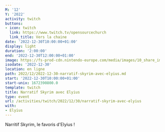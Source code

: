 ```yaml
---
M: '12'
Y: '2022'
activity: twitch
buttons:
- icon: twitch
  link: https://www.twitch.tv/opensourcechurch
  link_title: Vers la chaine
date: '2022-12-30T10:00:00+01:00'
display: light
duration: '2:00:00'
end: '2022-12-30T12:00:00+01:00'
image: https://fs-prod-cdn.nintendo-europe.com/media/images/10_share_images/games_15/nintendo_switch_4/H2x1_NSwitch_TheElderScrollsVSkyrim.jpg
isodate: '2022-12-30'
location: en ligne
path: 2022/12/2022-12-30-narratif-skyrim-avec-elyius.md
start: '2022-12-30T10:00:00+01:00'
start-unix: 1672390800.0
template: twitch
title: Narratif Skyrim avec Elyius
type: event
url: /activities/twitch/2022/12/30/narratif-skyrim-avec-elyius
with:
- Elyius
---
```

Narritif Skyrim, le favoris d'Elyius !